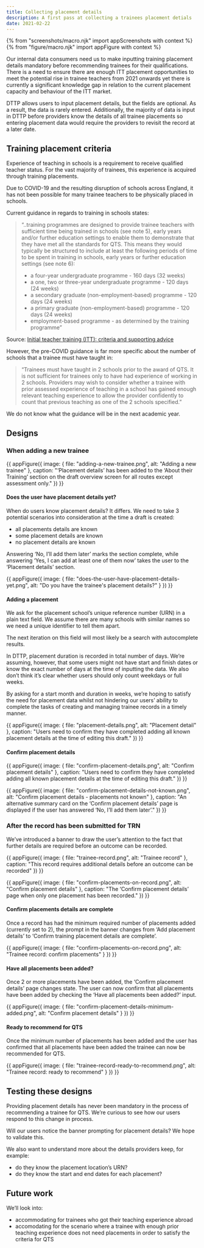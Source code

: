 ```yaml
---
title: Collecting placement details
description: A first pass at collecting a trainees placement detials 
date: 2021-02-22
---
```


{% from "screenshots/macro.njk" import appScreenshots with context %}
{% from "figure/macro.njk" import appFigure with context %}

Our internal data consumers need us to make inputting training placement details mandatory before recommending trainees for their qualifications. There is a need to ensure there are enough ITT placement opportunities to meet the potential rise in trainee teachers from 2021 onwards yet there is currently a significant knowledge gap in relation to the current placement capacity and behaviour of the ITT market.

DTTP allows users to input placement details, but the fields are optional. As a result, the data is rarely entered. Additionally, the majority of data is input in DTTP before providers know the details of all trainee placements so entering placement data would require the providers to revisit the record at a later date.

## Training placement criteria

Experience of teaching in schools is a requirement to receive qualified teacher status. For the vast majority of trainees, this experience is acquired through training placements. 

Due to COVID-19 and the resulting disruption of schools across England, it has not been possible for many trainee teachers to be physically placed in schools. 

Current guidance in regards to training in schools states:

>“..training programmes are designed to provide trainee teachers with sufficient time being trained in schools (see note 5), early years and/or further education settings to enable them to demonstrate that they have met all the standards for QTS. This means they would typically be structured to include at least the following periods of time to be spent in training in schools, early years or further education settings (see note 6):
>
>* a four-year undergraduate programme - 160 days (32 weeks)
>* a one, two or three-year undergraduate programme - 120 days (24 weeks)
>* a secondary graduate (non-employment-based) programme - 120 days (24 weeks)
>* a primary graduate (non-employment-based) programme - 120 days (24 weeks)
>* employment-based programme - as determined by the training programme”

Source: [Initial teacher training (ITT): criteria and supporting advice](https://www.gov.uk/government/publications/initial-teacher-training-criteria/initial-teacher-training-itt-criteria-and-supporting-advice#c23-training-in-schools)

However, the pre-COVID guidance is far more specific about the number of schools that a trainee must have taught in:

>“Trainees must have taught in 2 schools prior to the award of QTS. It is not sufficient for trainees only to have had experience of working in 2 schools. Providers may wish to consider whether a trainee with prior assessed experience of teaching in a school has gained enough relevant teaching experience to allow the provider confidently to count that previous teaching as one of the 2 schools specified.”

We do not know what the guidance will be in the next academic year.

## Designs

### When adding a new trainee

{{ appFigure({
  image: {
    file: "adding-a-new-trainee.png",
    alt: "Adding a new trainee"
  },
  caption: "‘Placement details’ has been added to the ‘About their Training’ section on the draft overview screen for all routes except assessment only."
}) }}

#### Does the user have placement details yet?

When do users know placement details? It differs. We need to take 3 potential scenarios into consideration at the time a draft is created:

* all placements details are known
* some placement details are known
* no placement details are known

Answering ‘No, I’ll add them later’ marks the section complete, while answering ‘Yes, I can add at least one of them now’ takes the user to the ‘Placement details’ section.

{{ appFigure({
  image: {
    file: "does-the-user-have-placement-details-yet.png",
    alt: "Do you have the trainee's placement details?"
  }
}) }}

#### Adding a placement

We ask for the placement school’s unique reference number (URN) in a plain text field. We assume there are many schools with similar names so we need a unique identifier to tell them apart. 

The next iteration on this field will most likely be a search with autocomplete results.

In DTTP, placement duration is recorded in total number of days. We’re assuming, however, that some users might not have start and finish dates or know the exact number of days at the time of inputting the data. We also don’t think it’s clear whether users should only count weekdays or full weeks.

By asking for a start month and duration in weeks, we’re hoping to satisfy the need for placement data whilst not hindering our users’ ability to complete the tasks of creating and managing trainee records in a timely manner.

{{ appFigure({
  image: {
    file: "placement-details.png",
    alt: "Placement detail"
  },
  caption: "Users need to confirm they have completed adding all known placement details at the time of editing this draft."
}) }}

#### Confirm placement details

{{ appFigure({
  image: {
    file: "confirm-placement-details.png",
    alt: "Confirm placement details"
  },
  caption: "Users need to confirm they have completed adding all known placement details at the time of editing this draft."
}) }}

{{ appFigure({
  image: {
    file: "confirm-placement-details-not-known.png",
    alt: "Confirm placement details - placements not known"
  },
  caption: "An alternative summary card on the ‘Confirm placement details’ page is displayed if the user has answered ‘No, I’ll add them later’."
}) }}

### After the record has been submitted for TRN

We’ve introduced a banner to draw the user’s attention to the fact that further details are required before an outcome can be recorded.


{{ appFigure({
  image: {
    file: "trainee-record.png",
    alt: "Trainee record"
  },
  caption: "This record requires additional details before an outcome can be recorded"
}) }}

{{ appFigure({
  image: {
    file: "confirm-placements-on-record.png",
    alt: "Confirm placement details"
  },
  caption: "The ‘Confirm placement details’ page when only one placement has been recorded."
}) }}

#### Confirm placements details are complete

Once a record has had the minimum required number of placements added (currently set to 2), the prompt in the banner changes from ‘Add placement details’ to ‘Confirm training placement details are complete’.

{{ appFigure({
  image: {
    file: "confirm-placements-on-record.png",
    alt: "Trainee record: confirm placements"
  }
}) }}

#### Have all placements been added?

Once 2 or more placements have been added, the ‘Confirm placement details’ page changes state. The user can now confirm that all placements have been added by checking the ‘Have all placements been added?’ input.

{{ appFigure({
  image: {
    file: "confirm-placement-details-minimum-added.png",
    alt: "Confirm placement details"
  }
}) }}

#### Ready to recommend for QTS

Once the minimum number of placements has been added and the user has confirmed that all placements have been added the trainee can now be recommended for QTS.   

{{ appFigure({
  image: {
    file: "trainee-record-ready-to-recommend.png",
    alt: "Trainee record: ready to recommend"
  }
}) }}

## Testing these designs

Providing placement details has never been mandatory in the process of recommending a trainee for QTS. We’re curious to see how our users respond to this change in process.

Will our users notice the banner prompting for placement details? We hope to validate this.

We also want to understand more about the details providers keep, for example:

* do they know the placement location’s URN?
* do they know the start and end dates for each placement?  

## Future work

We’ll look into:

* accommodating for trainees who got their teaching experience abroad
* accomodating for the scenario where a trainee with enough prior teaching experience does not need placements in order to satisfy the criteria for QTS
